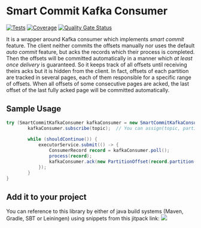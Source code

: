 # Smart Commit Kafka Consumer
[![Tests](https://github.com/sahabpardaz/smart-commit-kafka-consumer/actions/workflows/maven.yml/badge.svg?branch=kafka-2)](https://github.com/sahabpardaz/smart-commit-kafka-consumer/actions/workflows/maven.yml)
[![Coverage](https://sonarcloud.io/api/project_badges/measure?project=sahabpardaz_smart-commit-kafka-consumer&metric=coverage)](https://sonarcloud.io/dashboard?id=sahabpardaz_smart-commit-kafka-consumer)
[![Quality Gate Status](https://sonarcloud.io/api/project_badges/measure?project=sahabpardaz_smart-commit-kafka-consumer&metric=alert_status)](https://sonarcloud.io/dashboard?id=sahabpardaz_smart-commit-kafka-consumer)

It is a wrapper around Kafka consumer which implements *smart commit* feature.
The client neither commits the offsets manually nor uses the default *auto commit* feature,
but acks the records which their process is completed.
Then the offsets will be committed automatically in a manner which *at least once delivery*
is guaranteed. 
So it keeps track of all offsets until receiving theirs acks  but it is hidden
from the client. In fact, offsets of each partition are tracked in several
pages, each of them responsible for a specific range of offsets.
When all offsets of some consecutive pages are acked, the last offset of the last fully acked page will be committed automatically.

## Sample Usage
```java
try (SmartCommitKafkaConsumer kafkaConsumer = new SmartCommitKafkaConsumer(consumerProperties)) {
        kafkaConsumer.subscribe(topic);  // You can assign(topic, partitions) instead.
  
        while (shouldContinue()) {
            executorService.submit(() -> {
                ConsumerRecord record = kafkaConsumer.poll();
                process(record);
                kafkaConsumer.ack(new PartitionOffset(record.partition(), record.offset()));
            });
        }
}
```
## Add it to your project
You can reference to this library by either of java build systems (Maven, Gradle, SBT or Leiningen) using snippets from this jitpack link:
[![](https://jitpack.io/v/sahabpardaz/smart-commit-kafka-consumer.svg)](https://jitpack.io/#sahabpardaz/smart-commit-kafka-consumer)
